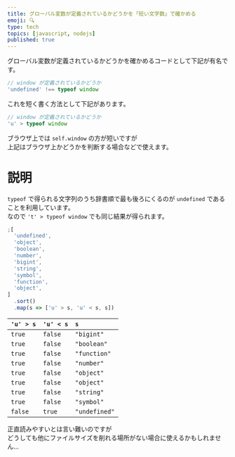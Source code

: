 ```yaml
---
title: グローバル変数が定義されているかどうかを「短い文字数」で確かめる
emoji: 🔍
type: tech
topics: [javascript, nodejs]
published: true
---
```


グローバル変数が定義されているかどうかを確かめるコードとして下記が有名です。

```js
// window が定義されているかどうか
'undefined' !== typeof window
```

これを短く書く方法として下記があります。

```js
// window が定義されているかどうか
'u' > typeof window
```

ブラウザ上では `self.window` の方が短いですが  
上記はブラウザ上かどうかを判断する場合などで使えます。

# 説明

`typeof` で得られる文字列のうち辞書順で最も後ろにくるのが `undefined` であることを利用しています。  
なので `'t' > typeof window` でも同じ結果が得られます。

```js
;[
  'undefined',
  'object',
  'boolean',
  'number',
  'bigint',
  'string',
  'symbol',
  'function',
  'object',
]
  .sort()
  .map(s => ['u' > s, 'u' < s, s])
```

| `'u' > s` | `'u' < s` | `s`           |
| :-------- | :-------- | :------------ |
| `true`    | `false`   | `"bigint"`    |
| `true`    | `false`   | `"boolean"`   |
| `true`    | `false`   | `"function"`  |
| `true`    | `false`   | `"number"`    |
| `true`    | `false`   | `"object"`    |
| `true`    | `false`   | `"object"`    |
| `true`    | `false`   | `"string"`    |
| `true`    | `false`   | `"symbol"`    |
| `false`   | `true`    | `"undefined"` |

正直読みやすいとは言い難いのですが  
どうしても他にファイルサイズを削れる場所がない場合に使えるかもしれません…
